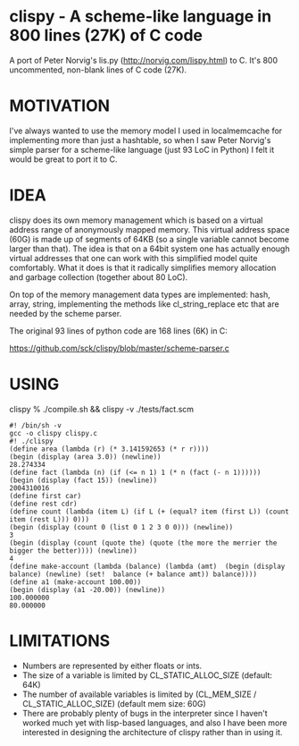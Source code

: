 clispy - A scheme-like language in 800 lines (27K) of C code
============================================================

A port of Peter Norvig's lis.py (http://norvig.com/lispy.html) to C.
It's 800 uncommented, non-blank lines of C code (27K). 

MOTIVATION
==========

I've always wanted to use the memory model I used in localmemcache for
implementing more than just a hashtable, so when I saw Peter Norvig's
simple parser for a scheme-like language (just 93 LoC in Python) I
felt it would be great to port it to C.

IDEA
====

clispy does its own memory management which is based on a virtual address
range of anonymously mapped memory.  This virtual address space (60G) is
made up of segments of 64KB (so a single variable cannot become larger
than that).  The idea is that on a 64bit system one has actually enough
virtual addresses that one can work with this simplified model quite
comfortably.   What it does is that it radically simplifies  memory
allocation and garbage collection (together about 80 LoC).  

On top of the memory management data types are implemented: hash, array,
string, implementing the methods like cl_string_replace etc that are
needed by the scheme parser.

The original 93 lines of python code are 168 lines (6K) in C:

  https://github.com/sck/clispy/blob/master/scheme-parser.c


USING
=====

clispy % ./compile.sh && clispy -v ./tests/fact.scm

    #! /bin/sh -v
    gcc -o clispy clispy.c
    #! ./clispy
    (define area (lambda (r) (* 3.141592653 (* r r))))
    (begin (display (area 3.0)) (newline))
    28.274334
    (define fact (lambda (n) (if (<= n 1) 1 (* n (fact (- n 1))))))
    (begin (display (fact 15)) (newline))
    2004310016
    (define first car)
    (define rest cdr)
    (define count (lambda (item L) (if L (+ (equal? item (first L)) (count
    item (rest L))) 0)))
    (begin (display (count 0 (list 0 1 2 3 0 0))) (newline))
    3
    (begin (display (count (quote the) (quote (the more the merrier the
    bigger the better)))) (newline))
    4
    (define make-account (lambda (balance) (lambda (amt)  (begin (display
    balance) (newline) (set!  balance (+ balance amt)) balance))))
    (define a1 (make-account 100.00))
    (begin (display (a1 -20.00)) (newline))
    100.000000
    80.000000


LIMITATIONS
===========

* Numbers are represented by either floats or ints.
* The size of a variable is limited by CL_STATIC_ALLOC_SIZE (default: 64K) 
* The number of available variables is limited by 
   (CL_MEM_SIZE / CL_STATIC_ALLOC_SIZE) (default mem size: 60G)
* There are probably plenty of bugs in the interpreter since I haven't
worked much yet with lisp-based languages, and also I have been more
interested in designing the architecture of clispy rather than in using it.
